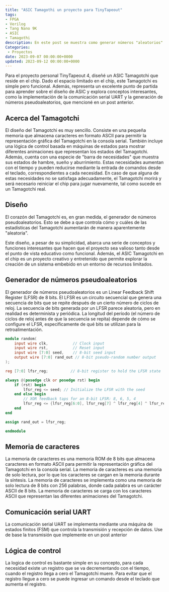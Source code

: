 ```yaml
---
title: "ASIC Tamagothi un proyecto para TinyTapeout"
tags: 
- FPGA 
- Verilog 
- Tang Nano 9K 
- ASIC 
- Tamagothi
description: En este post se muestra como generar números "aleatorios" en una FPGA o mejor dicho pseudo-aleatorios.
Categories:
 - Proyectos
date: 2023-09-07 00:00:00+0000
updated: 2023-09-12 00:00:00+0000
---
```

Para el proyecto personal TinyTapeout 4, diseñé un ASIC Tamagotchi que reside en el chip. Dado el espacio limitado en el chip, este Tamagotchi es simple pero funcional. Además, representa un excelente punto de partida para aprender sobre el diseño de ASIC y explora conceptos interesantes, como la implementación de la comunicación serial UART y la generación de números pseudoaleatorios, que mencioné en un post anterior.

## Acerca del Tamagotchi
El diseño del Tamagotchi es muy sencillo. Consiste en una pequeña memoria que almacena caracteres en formato ASCII para permitir la representación gráfica del Tamagotchi en la consola serial. También incluye una lógica de control basada en máquinas de estados para mostrar diferentes animaciones que representan los estados del Tamagotchi. Además, cuenta con una especie de "barra de necesidades" que muestra sus estados de hambre, sueño y aburrimiento. Estas necesidades aumentan con el tiempo y pueden reducirse mediante la entrada de comandos desde el teclado, correspondientes a cada necesidad. En caso de que alguna de estas necesidades no se satisfaga adecuadamente, el Tamagotchi morirá y será necesario reiniciar el chip para jugar nuevamente, tal como sucede en un Tamagotchi real.

## Diseño 
El corazón del Tamagotchi es, en gran medida, el generador de números pseudoaleatorios. Esto se debe a que controla cómo y cuáles de las estadísticas del Tamagotchi aumentarán de manera aparentemente "aleatoria".

Este diseño, a pesar de su simplicidad, abarca una serie de conceptos y funciones interesantes que hacen que el proyecto sea valioso tanto desde el punto de vista educativo como funcional. Además, el ASIC Tamagotchi en el chip es un proyecto creativo y entretenido que permite explorar la creación de un sistema embebido en un entorno de recursos limitados.

## Generador de números pseudoaleatorios
El generador de números pseudoaleatorios es un Linear Feedback Shift Register (LFSR) de 8 bits. El LFSR es un circuito secuencial que genera una secuencia de bits que se repite después de un cierto número de ciclos de reloj. La secuencia de bits generada por un LFSR parece aleatoria, pero en realidad es determinista y periódica. La longitud del período (el número de ciclos de reloj antes de que la secuencia se repita) depende de cómo se configure el LFSR, específicamente de qué bits se utilizan para la retroalimentación.

```verilog
module random(
    input wire clk,           // Clock input
    input wire rst,           // Reset input
    input wire [7:0] seed,    // 8-bit seed input
    output wire [7:0] rand_out // 8-bit pseudo-random number output
);

reg [7:0] lfsr_reg;          // 8-bit register to hold the LFSR state

always @(posedge clk or posedge rst) begin
    if (rst) begin
        lfsr_reg <= seed; // Initialize the LFSR with the seed
    end else begin
        // XOR feedback taps for an 8-bit LFSR: 8, 6, 5, 4
        lfsr_reg <= {lfsr_reg[6:0], lfsr_reg[7] ^ lfsr_reg[4] ^ lfsr_reg[5] ^ lfsr_reg[3]};
    end
end

assign rand_out = lfsr_reg;

endmodule
```

## Memoria de caracteres
La memoria de caracteres es una memoria ROM de 8 bits que almacena caracteres en formato ASCII para permitir la representación gráfica del Tamagotchi en la consola serial. La memoria de caracteres es una memoria de solo lectura, por lo que los caracteres se cargan en la memoria durante la síntesis. La memoria de caracteres se implementa como una memoria de solo lectura de 8 bits con 256 palabras, donde cada palabra es un carácter ASCII de 8 bits. La memoria de caracteres se carga con los caracteres ASCII que representan las diferentes animaciones del Tamagotchi.

## Comunicación serial UART
La comunicación serial UART se implementa mediante una máquina de estados finitos (FSM) que controla la transmisión y recepción de datos. Use de base la transmisión que implemente en un post anterior 

## Lógica de control
La logica de control es bastante simple en su concepto, para cada necesidad existe un registro que se va decrementando con el tiempo, cuando el registro llega a cero el Tamagotchi muere. Para evitar que el registro llegue a cero se puede ingresar un comando desde el teclado que aumenta el registro.

